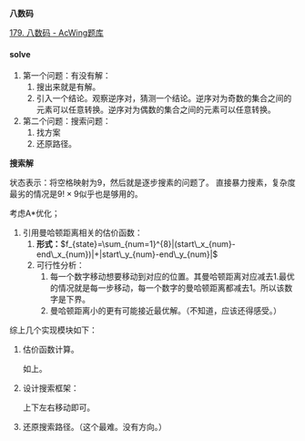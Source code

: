 **八数码**

[179. 八数码 - AcWing题库](https://www.acwing.com/problem/content/181/)

#### solve

1. 第一个问题：有没有解：
   1. 搜出来就是有解。
   2. 引入一个结论。观察逆序对，猜测一个结论。逆序对为奇数的集合之间的元素可以任意转换。逆序对为偶数的集合之间的元素可以任意转换。
2. 第二个问题：搜索问题：
   1. 找方案
   2. 还原路径。

**搜索解**

状态表示：将空格映射为9，然后就是逐步搜素的问题了。
直接暴力搜素，复杂度最劣的情况是$9!\times9$似乎也是够用的。

考虑A*优化；

1. 引用曼哈顿距离相关的估价函数：
   1. **形式：**$f_{state}=\sum_{num=1}^{8}|(start\_x_{num}-end\_x_{num})|+|start\_y_{num}-end\_y_{num}|$
   2. 可行性分析：
      1. 每一个数字移动想要移动到对应的位置。其曼哈顿距离对应减去1.最优的情况就是每一步移动，每一个数字的曼哈顿距离都减去1。所以该数字是下界。
      2. 曼哈顿距离小的更有可能接近最优解。（不知道，应该还得感受。）



综上几个实现模块如下：

1. 估价函数计算。

   如上。

2. 设计搜索框架：

   上下左右移动即可。

3. 还原搜索路径。（这个最难。没有方向。）

   
